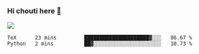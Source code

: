 ### Hi chouti here 👋

![](https://github-readme-stats.vercel.app/api?username=l0nl1f3)

<!--START_SECTION:waka-->
```text
TeX      23 mins         █████████████████████▓░░░   86.67 % 
Python   2 mins          ██▓░░░░░░░░░░░░░░░░░░░░░░   10.73 % 
```
<!--END_SECTION:waka-->

<!--
**l0nl1f3/l0nl1f3** is a ✨ _special_ ✨ repository because its `README.md` (this file) appears on your GitHub profile.

Here are some ideas to get you started:

- 🔭 I’m currently working on ...
- 🌱 I’m currently learning ...
- 👯 I’m looking to collaborate on ...
- 🤔 I’m looking for help with ...
- 💬 Ask me about ...
- 📫 How to reach me: ...
- 😄 Pronouns: ...
- ⚡ Fun fact: ...
-->
